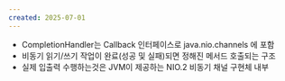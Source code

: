 ```yaml
---
created: 2025-07-01
---
```

- CompletionHandler는 Callback 인터페이스로 java.nio.channels 에 포함
- 비동기 읽기/쓰기 작업이 완료(성공 및 실패)되면 정해진 메서드 호출되는 구조
- 실제 입출력 수행하는것은 JVM이 제공하는 NIO.2 비동기 채널 구현체 내부